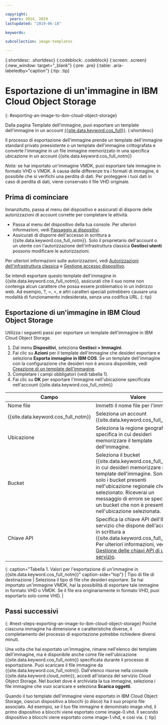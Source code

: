 ```yaml
---

copyright:
  years: 2014, 2019
lastupdated: "2019-06-18"

keywords:

subcollection: image-templates

---
```


{:shortdesc: .shortdesc}
{:codeblock: .codeblock}
{:screen: .screen}
{:new_window: target="_blank"}
{:pre: .pre}
{:table: .aria-labeledby="caption"}
{:tip: .tip}

# Esportazione di un'immagine in IBM Cloud Object Storage
{: #exporting-an-image-to-ibm-cloud-object-storage}

Dalla pagina Template dell'immagine, puoi esportare un template dell'immagine in un account [{{site.data.keyword.cos_full}}](/docs/cloud-object-storage?topic=cloud-object-storage-about).
{:shortdesc}

Il processo di esportazione dell'immagine prende un template dell'immagine standard privato preesistente o un template dell'immagine crittografata
e converte l'immagine in un file immagine memorizzato in una specifica ubicazione in un account {{site.data.keyword.cos_full_notm}} 

*Nota:* se hai importato un'immagine VMDK, puoi esportare tale immagine in formato VHD o VMDK. A causa delle differenze tra i formati di immagine, è possibile che si verifichi una perdita di dati. Per proteggere i tuoi dati in caso di perdita di dati, viene conservato il file VHD originale.

## Prima di cominciare
Innanzitutto, passa al menu del dispositivo e assicurati di disporre delle autorizzazioni di account corrette per completare le attività.

* Passa al menu del dispositivo della tua console. Per ulteriori informazioni, vedi [Passaggio ai dispositivi](/docs/infrastructure/image-templates?topic=virtual-servers-navigating-devices).
* Assicurati di disporre dell'accesso in scrittura a {{site.data.keyword.cos_full_notm}}. Solo il proprietario dell'account o un utente con l'autorizzazione dell'infrastruttura classica **Gestisci utenti** possono modificare le autorizzazioni.

Per ulteriori informazioni sulle autorizzazioni, vedi [Autorizzazioni dell'infrastruttura classica](/docs/iam?topic=iam-infrapermission#infrapermission) e [Gestione accesso dispositivo](/docs/vsi?topic=virtual-servers-managing-device-access).

Se intendi esportare questo template dell'immagine in {{site.data.keyword.cos_full_notm}}, assicurati che il suo nome non contenga alcun carattere che possa essere problematico in un indirizzo web. Ad esempio, ?, =, <, e altri caratteri speciali potrebbero causare una modalità di funzionamento indesiderata, senza una codifica URL.
{: tip}

## Esportazione di un'immagine in IBM Cloud Object Storage

Utilizza i seguenti passi per esportare un template dell'immagine in IBM Cloud Object Storage.

1. Dal menu **Dispositivi**, seleziona **Gestisci > Immagini**.
2. Fai clic su **Azioni** per il template dell'immagine che desideri esportare e seleziona **Esporta immagine in IBM COS**. Se un template dell'immagine con la configurazione che desideri non è ancora
disponibile, vedi [Creazione di un template dell'immagine](/docs/infrastructure/image-templates?topic=image-templates-creating-an-image-template#creating-an-image-template).
3. Completare i campi obbligatori (vedi tabella 1).
4. Fai clic su **OK** per esportare l'immagine nell'ubicazione specificata nell'account {{site.data.keyword.cos_full_notm}} 

| Campo | Valore |
| ----- | ----- |
| Nome file | Immetti il nome file per l'immagine. |
| {{site.data.keyword.cos_full_notm}} | Seleziona un account {{site.data.keyword.cos_full_notm}}. |
| Ubicazione | Seleziona la regione geografica specifica in cui desideri memorizzare il template dell'immagine. |
| Bucket | Seleziona il bucket {{site.data.keyword.cos_full_notm}} in cui desideri memorizzare il template dell'immagine. Sono validi solo i bucket presenti nell'ubicazione regionale che hai selezionato. Riceverai un messaggio di errore se specifichi un bucket che non è presente nell'ubicazione selezionata. |
| Chiave API | Specifica la chiave API dell'ID servizio che dispone dell'accesso in scrittura a {{site.data.keyword.cos_full_notm}}. Per ulteriori informazioni, vedi [Gestione delle chiavi API di un ID servizio](/docs/iam?topic=iam-serviceidapikeys#serviceidapikeys). |
{: caption="Tabella 1. Valori per l'esportazione di un'immagine in {{site.data.keyword.cos_full_notm}}" caption-side="top"}
| Tipo di file di destinazione | Seleziona il tipo di file che desideri esportare. Se hai importato un'immagine VMDK, hai la possibilità di esportare tale immagine in formato VHD o VMDK. Se il file era originariamente in formato VHD, puoi esportarlo solo come VHD. |

## Passi successivi
{: #next-steps-exporting-an-image-to-ibm-cloud-object-storage}
Poiché ciascuna immagine ha dimensione e caratteristiche diverse,
il completamento del processo di esportazione potrebbe richiedere diversi minuti.

Una volta che hai esportato un'immagine, rimane nell'elenco dei template dell'immagine, ma è disponibile anche come file nell'ubicazione {{site.data.keyword.cos_full_notm}} specificata durante il processo di esportazione. Puoi scaricare il file immagine da {{site.data.keyword.cos_full_notm}}. Dall'elenco risorse nella console {{site.data.keyword.cloud_notm}}, accedi all'istanza del servizio Cloud Object Storage. Nel bucket dove è archiviata la tua immagine, seleziona i file immagine che vuoi scaricare e seleziona **Scarica oggetti**.

Quando il tuo template dell'immagine viene esportato in IBM Cloud Object Storage, ciascun dispositivo a blocchi (o disco) ha il suo proprio file associato. Ad esempio, se il tuo file immagine è denominato image.vhd, il primo dispositivo a blocchi viene esportato come image-0.vhd. Il secondo dispositivo a blocchi viene esportato come image-1.vhd, e così via.
{: tip}

